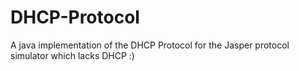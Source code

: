 # DHCP-Protocol
A java implementation of the DHCP Protocol for the Jasper protocol simulator which lacks DHCP :)
